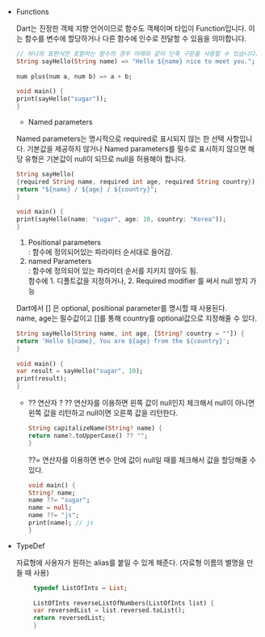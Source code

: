 - Functions  
  
	Dart는 진정한 객체 지향 언어이므로 함수도 객체이며 타입이 Function입니다. 이는 함수를 변수에 할당하거나 다른 함수에 인수로 전달할 수 있음을 의미합니다.  
	``` dart
	// 하나의 표현식만 포함하는 함수의 경우 아래와 같이 단축 구문을 사용할 수 있습니다.  
	String sayHello(String name) => "Hello ${name} nice to meet you.";  
	  
	num plus(num a, num b) => a + b;  
	  
	void main() {  
	print(sayHello("sugar"));  
	}  
	```

	- Named parameters  
  
	Named parameters는 명시적으로 required로 표시되지 않는 한 선택 사항입니다. 기본값을 제공하지 않거나 Named parameters를 필수로 표시하지 않으면 해당 유형은 기본값이 null이 되므로 null을 허용해야 합니다.  
	```  dart
	String sayHello(  
	{required String name, required int age, required String country}) {  
	return "${name} / ${age} / ${country}";  
	}  
	  
	void main() {  
	print(sayHello(name: "sugar", age: 10, country: "Korea"));  
	}  
	```
	1. Positional parameters  
		: 함수에 정의되어있는 파라미터 순서대로 들어감.  
	2. named Parameters  
		: 함수에 정의되어 있는 파라미터 순서를 지키지 않아도 됨.  
		함수에 1. 디폴트값을 지정하거나, 2. Required modifier 를 써서 null 방지 가능

	Dart에서 [] 은 optional, positional parameter를 명시할 때 사용된다.  
	name, age는 필수값이고 []를 통해 country를 optional값으로 지정해줄 수 있다.  
  
	```  dart
	String sayHello(String name, int age, [String? country = ""]) {  
	return 'Hello ${name}, You are ${age} from the ${country}';  
	}  
	  
	void main() {  
	var result = sayHello("sugar", 10);  
	print(result);  
	}  
	```


	- ?? 연산자 ?
		?? 연산자를 이용하면 왼쪽 값이 null인지 체크해서 null이 아니면 왼쪽 값을 리턴하고 null이면 오른쪽 값을 리턴한다.  
		```  dart
		String capitalizeName(String? name) {  
		return name?.toUpperCase() ?? "";  
		}  
		```  
	  
		??= 연산자를 이용하면 변수 안에 값이 null일 때를 체크해서 값을 할당해줄 수 있다.  
		```  dart
		void main() {  
		String? name;  
		name ??= "sugar";  
		name = null;  
		name ??= "js";  
		print(name); // js  
		}  
		```


 - TypeDef  
  
	자료형에 사용자가 원하는 alias를 붙일 수 있게 해준다. (자료형 이름의 별명을 만들 때 사용)  
```  dart
		typedef ListOfInts = List;  
		  
		ListOfInts reverseListOfNumbers(ListOfInts list) {  
		var reversedList = list.reversed.toList();  
		return reversedList;  
		}  
```

